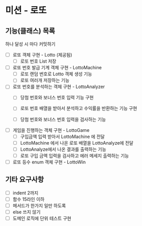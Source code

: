 # 미션 - 로또

## 기능(클래스) 목록

하나 달성 시 마다 커밋하기

- [ ] 로또 객체 구현 - Lotto (제공됨)
  - [ ] 로또 번호 List 저장

- [ ] 로또 번호 발급 기계 객체 구현 - LottoMachine
  - [ ] 로또 랜덤 번호로 Lotto 객체 생성 기능
  - [ ] 로또 여러개 저장하는 기능

- [ ] 로또 번호를 분석하는 객체 구현 - LottoAnalyzer
  - [ ] 당첨 번호와 보너스 번호 입력 기능 구현
  - [ ] 로또 번호 배열을 받아서 분석하고 수익률을 반환하는 기능 구현
  - [ ] 당첨 번호와 보너스 번호 입력을 검사하는 기능


- [ ] 게임을 진행하는 객체 구현 - LottoGame
  - [ ] 구입금액 입력 받아서 LottoMachine 에 전달
  - [ ] LottoMachine 에서 나온 로또 배열을 LottoAnalyze에 전달
  - [ ] LottoAnalyze에서 나온 결과를 출력하는 기능
  - [ ] 로또 구입 금액 입력을 검사하고 에러 메세지 출력하는 기능

- [ ] 로또 등수 enum 객체 구현 - LottoWin

## 기타 요구사항

- [ ] indent 2까지
- [ ] 함수 15라인 이하
- [ ] 메서드가 한가지 일만 하도록
- [ ] else 쓰지 않기
- [ ] 도메인 로직에 단위 테스트 구현
